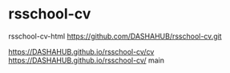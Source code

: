 # rsschool-cv
 rsschool-cv-html
https://github.com/DASHAHUB/rsschool-cv.git

https://DASHAHUB.github.io/rsschool-cv/cv
https://DASHAHUB.github.io/rsschool-cv/
 main
